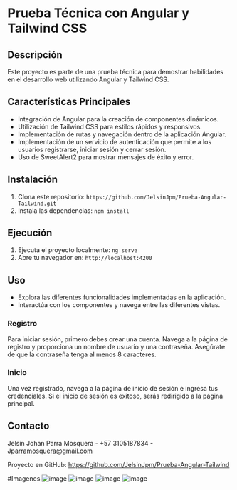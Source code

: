 # Prueba Técnica con Angular y Tailwind CSS

## Descripción
Este proyecto es parte de una prueba técnica para demostrar habilidades en el desarrollo web utilizando Angular y Tailwind CSS.

## Características Principales
- Integración de Angular para la creación de componentes dinámicos.
- Utilización de Tailwind CSS para estilos rápidos y responsivos.
- Implementación de rutas y navegación dentro de la aplicación Angular.
- Implementación de un servicio de autenticación que permite a los usuarios registrarse, iniciar sesión y cerrar sesión.
- Uso de SweetAlert2 para mostrar mensajes de éxito y error.


## Instalación
1. Clona este repositorio: `https://github.com/JelsinJpm/Prueba-Angular-Tailwind.git`
2. Instala las dependencias: `npm install`

## Ejecución
1. Ejecuta el proyecto localmente: `ng serve`
2. Abre tu navegador en: `http://localhost:4200`

## Uso
- Explora las diferentes funcionalidades implementadas en la aplicación.
- Interactúa con los componentes y navega entre las diferentes vistas.

### Registro

Para iniciar sesión, primero debes crear una cuenta. Navega a la página de registro y proporciona un nombre de usuario y una contraseña. Asegúrate de que la contraseña tenga al menos 8 caracteres.

### Inicio

Una vez registrado, navega a la página de inicio de sesión e ingresa tus credenciales. Si el inicio de sesión es exitoso, serás redirigido a la página principal.

## Contacto
Jelsin Johan Parra Mosquera - +57 3105187834 - Jparramosquera@gmail.com

Proyecto en GitHub: https://github.com/JelsinJpm/Prueba-Angular-Tailwind

#Imagenes
![image](https://github.com/JelsinJpm/Prueba-Angular-Tailwind/assets/103012739/ab8b9574-e0cf-4bf0-985b-1932567b5f55)
![image](https://github.com/JelsinJpm/Prueba-Angular-Tailwind/assets/103012739/14c8b3bd-8939-4871-ae7c-503960cfde1b)
![image](https://github.com/JelsinJpm/Prueba-Angular-Tailwind/assets/103012739/ebb7d1f1-413e-4721-8158-482642c09d25)
![image](https://github.com/JelsinJpm/Prueba-Angular-Tailwind/assets/103012739/f57469cb-b3cf-41c5-b104-5fbc56141c59)




